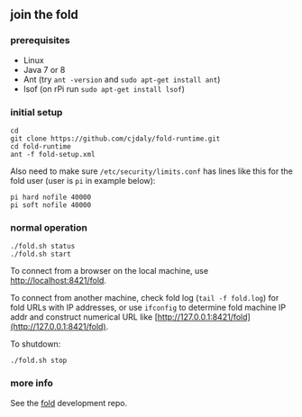 ## join the fold

### prerequisites

- Linux
- Java 7 or 8
- Ant (try `ant -version` and `sudo apt-get install ant`)
- lsof (on rPi run `sudo apt-get install lsof`)

### initial setup

    cd
    git clone https://github.com/cjdaly/fold-runtime.git
    cd fold-runtime
    ant -f fold-setup.xml

Also need to make sure `/etc/security/limits.conf` has lines like this for the fold user (user is `pi` in example below):

    pi hard nofile 40000
    pi soft nofile 40000

### normal operation

    ./fold.sh status
    ./fold.sh start

To connect from a browser on the local machine, use [http://localhost:8421/fold](http://localhost:8421/fold).

To connect from another machine, check fold log (`tail -f fold.log`) for fold URLs with IP addresses, or use `ifconfig` to determine fold machine IP addr and construct numerical URL like [http://127.0.0.1:8421/fold](http://127.0.0.1:8421/fold).

To shutdown:

    ./fold.sh stop

### more info

See the [fold](https://github.com/cjdaly/fold) development repo.
